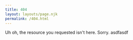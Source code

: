 ```yaml
---
title: 404
layout: layouts/page.njk
permalink: /404.html
---
```

Uh oh, the resource you requested isn't here. Sorry.
asdfasdf